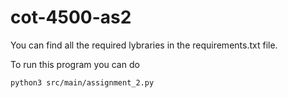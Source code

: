 # cot-4500-as2
You can find all the required lybraries in the requirements.txt file.

To run this program you can do

```
python3 src/main/assignment_2.py
```
